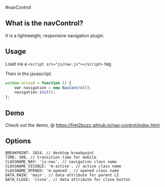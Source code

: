 #navControl

## What is the navControl?
It is a lightweight, responsive navigation plugin.

## Usage

Load via a `<script src="js/nav.js"></script>` tag.

Then in the javascript:

```javascript
window.onload = function () {
    var navigation = new NavControl();
    navigation.init();
};
```

## Demo

Check out the demo,  @ https://fret2buzz.github.io/nav-control/index.html

## Options

```
BREAKPOINT: 1024, // desktop breakpoint
TIME: 300, // transition time for mobile
CLASSNAME_NAV: 'js-nav', // navigation class name
CLASSNAME_VISIBLE: 'm-active', // active class name
CLASSNAME_OPENED: 'm-opened', // opened class name
DATA_MAIN: 'main', // data attribute for parent LI
DATA_CLOSE: 'close', // data attribute for close button
```



